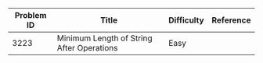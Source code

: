 | Problem ID | Title | Difficulty | Reference
| --- | --- | --- | ---
| 3223 | Minimum Length of String After Operations | Easy | 
